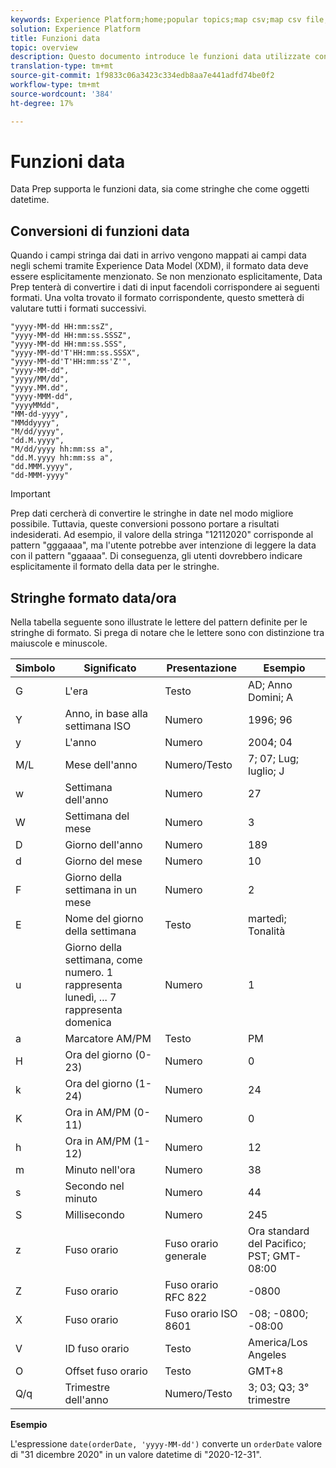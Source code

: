 ```yaml
---
keywords: Experience Platform;home;popular topics;map csv;map csv file;map csv file to xdm;map csv to xdm;ui guide;mapper;mapping;date;date functions;dates;
solution: Experience Platform
title: Funzioni data
topic: overview
description: Questo documento introduce le funzioni data utilizzate con Data Prep.
translation-type: tm+mt
source-git-commit: 1f9833c06a3423c334edb8aa7e441adfd74be0f2
workflow-type: tm+mt
source-wordcount: '384'
ht-degree: 17%

---
```



# Funzioni data

Data Prep supporta le funzioni data, sia come stringhe che come oggetti datetime.

## Conversioni di funzioni data

Quando i campi stringa dai dati in arrivo vengono mappati ai campi data negli schemi tramite Experience Data Model (XDM), il formato data deve essere esplicitamente menzionato. Se non menzionato esplicitamente, Data Prep tenterà di convertire i dati di input facendoli corrispondere ai seguenti formati. Una volta trovato il formato corrispondente, questo smetterà di valutare tutti i formati successivi.

```console
"yyyy-MM-dd HH:mm:ssZ",
"yyyy-MM-dd HH:mm:ss.SSSZ",
"yyyy-MM-dd HH:mm:ss.SSS",
"yyyy-MM-dd'T'HH:mm:ss.SSSX",
"yyyy-MM-dd'T'HH:mm:ss'Z'",
"yyyy-MM-dd",
"yyyy/MM/dd",
"yyyy.MM.dd",
"yyyy-MMM-dd",
"yyyyMMdd",
"MM-dd-yyyy",
"MMddyyyy",
"M/dd/yyyy",
"dd.M.yyyy",
"M/dd/yyyy hh:mm:ss a",
"dd.M.yyyy hh:mm:ss a",
"dd.MMM.yyyy",
"dd-MMM-yyyy"
```

>[!IMPORTANT]
>
> Prep dati cercherà di convertire le stringhe in date nel modo migliore possibile. Tuttavia, queste conversioni possono portare a risultati indesiderati. Ad esempio, il valore della stringa &quot;12112020&quot; corrisponde al pattern &quot;gggaaaa&quot;, ma l&#39;utente potrebbe aver intenzione di leggere la data con il pattern &quot;ggaaaa&quot;. Di conseguenza, gli utenti dovrebbero indicare esplicitamente il formato della data per le stringhe.

## Stringhe formato data/ora

Nella tabella seguente sono illustrate le lettere del pattern definite per le stringhe di formato. Si prega di notare che le lettere sono con distinzione tra maiuscole e minuscole.

| Simbolo | Significato | Presentazione | Esempio |
| ------ | ------- | ------------ | ------- |
| G | L&#39;era | Testo | AD; Anno Domini; A |
| Y | Anno, in base alla settimana ISO | Numero | 1996; 96 |
| y | L&#39;anno | Numero | 2004; 04 |
| M/L | Mese dell&#39;anno | Numero/Testo | 7; 07; Lug; luglio; J |
| w | Settimana dell&#39;anno | Numero | 27 |
| W | Settimana del mese | Numero | 3 |
| D | Giorno dell&#39;anno | Numero | 189 |
| d | Giorno del mese | Numero | 10 |
| F | Giorno della settimana in un mese | Numero | 2 |
| E | Nome del giorno della settimana | Testo | martedì; Tonalità |
| u | Giorno della settimana, come numero. 1 rappresenta lunedì, ... 7 rappresenta domenica | Numero | 1 |
| a | Marcatore AM/PM | Testo | PM |
| H | Ora del giorno (0-23) | Numero | 0 |
| k | Ora del giorno (1-24) | Numero | 24 |
| K | Ora in AM/PM (0-11) | Numero | 0 |
| h | Ora in AM/PM (1-12) | Numero | 12 |
| m | Minuto nell&#39;ora | Numero | 38 |
| s | Secondo nel minuto | Numero | 44 |
| S | Millisecondo | Numero | 245 |
| z | Fuso orario | Fuso orario generale | Ora standard del Pacifico; PST; GMT-08:00 |
| Z | Fuso orario | Fuso orario RFC 822 | -0800 |
| X | Fuso orario | Fuso orario ISO 8601 | -08; -0800; -08:00 |
| V | ID fuso orario | Testo | America/Los Angeles |
| O | Offset fuso orario | Testo | GMT+8 |
| Q/q | Trimestre dell&#39;anno | Numero/Testo | 3; 03; Q3; 3° trimestre |

**Esempio**

L&#39;espressione `date(orderDate, 'yyyy-MM-dd')` converte un `orderDate` valore di &quot;31 dicembre 2020&quot; in un valore datetime di &quot;2020-12-31&quot;.